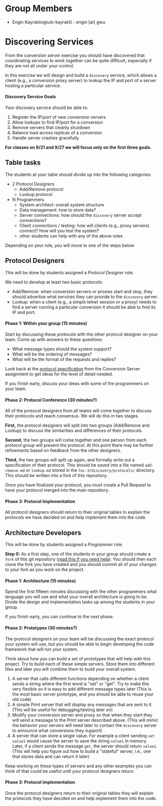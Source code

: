 # Group Members

- Engin Kayraklioglu(e-kayrakli) : engin [at] gwu

# Discovering Services
From the conversion server exercise you should have discovered that coordinating services to work together can be quite difficult, especially if they are not all under your control.

In this exercise we will design and build a `discovery` service, which allows a client (e.g., a conversion proxy server) to lookup the IP and port of a server hosting a particular service.

#### Discovery Service Goals
Your discovery service should be able to:
 1. Register the IP/port of new conversion servers
 2. Allow lookups to find IP/port for a conversion
 3. Remove servers that cleanly shutdown
 4. Balance load across replicas of a conversion
 5. Handle server crashes gracefully

**For classes on 9/21 and 9/27 we will focus only on the first three goals.**

## Table tasks
The students at your table should divide up into the following categories:
 - 2 Protocol Designers
   - Add/Remove protocol
   - Lookup protocol
 - N Programmers
   - System architect: overall system structure
   - Data management: how to store data?
   - Server connections: how should the `discovery` server accept connections?
   - Client connections / testing: how will clients (e.g., proxy servers) connect?  How will you test the system?
   - other students can help with any of the above roles

Depending on your role, you will move to one of the steps below

## Protocol Designers
This will be done by students assigned a *Protocol Designer* role.

We need to develop at least two basic protocols:
  - Add/Remove: when conversion servers or proxies start and stop, they should advertise what services they can provide to the `discovery` server.
  - Lookup: when a client (e.g., a simple telnet session or a proxy) needs to find a server running a particular conversion it should be able to find its IP and port.

#### Phase 1: Within your group (15 minutes)
Start by discussing these protocols with the other protocol designer on your team. Come up with answers to these questions:
  - What message types should the system support?
  - What will be the ordering of messages?
  - What will be the format of the requests and replies?

Look back at the [protocol specification](https://github.com/gwDistSys15/dist-sys-exercises/blob/master/lec-2/conversions/readme.md#protocol-specification) from the Conversion Server assignment to get ideas for the level of detail needed.

If you finish early, discuss your ideas with some of the programmers on your team.

#### Phase 2: Protocol Conference (30 minutes?)
All of the protocol designers from all teams will come together to discuss their protocols and reach consensus.  We will do this in two stages.

**First,** the protocol designers will split into two groups (Add/Remove and Lookup) to discuss the similarities and differences of their protocols.

**Second,** the two groups will come together and one person from each protocol group will present the protocol. At this point there may be further refinements based on feedback from the other designers.

**Third,** the two groups will split up again, and formally write out a specification of their protocol. This should be saved into a file named `add-remove.md` or `lookup.md` stored in the `lec-3/discovery/protocols/` directory.  This should be written into a fork of this repository.

Once you have finalized your protocol, you must create a Pull Request to have your protocol merged into the main repository.

#### Phase 3: Protocol Implementation
All protocol designers should return to their original tables to explain the protocols we have decided on and help implement them into the code.


## Architecture Developers
This will be done by students assigned a *Programmer* role.

**Step 0:** As a first step, one of the students in your group should create a `fork` of this git repository ([read this if you need help]([https://help.github.com/articles/fork-a-repo/])).  You should then each clone the fork you have created and you should commit all of your changes to your fork as you work on the project.

#### Phase 1: Architecture (15 minutes)
Spend the first fifteen minutes discussing with the other programmers what language you will use and what your overall architecture is going to be.  Divide the design and implementation tasks up among the students in your group.

If you finish early, you can continue to the next phase.

#### Phase 2: Prototypes (30 minutes?)
The protocol designers on your team will be discussing the exact protocol your system will use, but you should be able to begin developing the code framework that will run your system.

Think about how you can build a set of prototypes that will help with this project.  Try to build each of these simple servers. Store them into different files and later you will combine them to build your overall system.
  1. A server that calls different functions depending on whether a client sends a string where the first word is "set" or "get". Try to make this very flexible so it is easy to add different message types later (This is the most basic server prototype, and you should be able to reuse your old code)
  2. A simple Print server that will display any messages that are sent to it.  (This will be useful for debugging/testing later on)
  3. Modify your conversion server and proxy so that when they start they will send a message to the Print server described above. (This will mimic the behavior your servers will need later to contact the `discovery` server to announce what conversions they support)
  4. A server that can store a single value. For example a client sending `set value1` would cause the server to save the string `value1` in memory.  Later, if a client sends the message `get`, the server should return `value1`. (This will help you figure out how to build a "stateful" server, i.e., one that stores data and can return it later)

Keep working on these types of servers and any other examples you can think of that could be useful until your protocol designers return.

#### Phase 3: Protocol Implementation
Once the protocol designers return to their original tables they will explain the protocols they have decided on and help implement them into the code.
